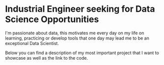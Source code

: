 # Industrial Engineer seeking for Data Science Opportunities

I'm passionate about data, this motivates me every day on my life on learning, practicing or develop tools that one day may lead me to be an exceptional Data Scientist.

Below you can find a description of my most important project that I want to showcase as well as the link to the code.

